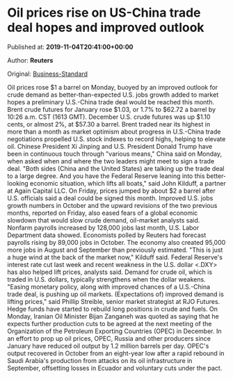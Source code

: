 
# Oil prices rise on US-China trade deal hopes and improved outlook

Published at: **2019-11-04T20:41:00+00:00**

Author: **Reuters**

Original: [Business-Standard](https://www.business-standard.com/article/international/oil-prices-rise-on-us-china-trade-deal-hopes-and-improved-outlook-119110401608_1.html)

Oil prices rose $1 a barrel on Monday, buoyed by an improved outlook for crude demand as better-than-expected U.S. jobs growth added to market hopes a preliminary U.S.-China trade deal would be reached this month.
Brent crude futures for January rose $1.03, or 1.7% to $62.72 a barrel by 10:26 a.m. CST (1613 GMT). December U.S. crude futures was up $1.10 cents, or almost 2%, at $57.30 a barrel.
Brent traded near its highest in more than a month as market optimism about progress in U.S.-China trade negotiations propelled U.S. stock indexes to record highs, helping to elevate oil.
Chinese President Xi Jinping and U.S. President Donald Trump have been in continuous touch through "various means," China said on Monday, when asked when and where the two leaders might meet to sign a trade deal.
"Both sides (China and the United States) are talking up the trade deal to a large degree. And you have the Federal Reserve leaning into this better-looking economic situation, which lifts all boats," said John Kilduff, a partner at Again Capital LLC.
On Friday, prices jumped by about $2 a barrel after U.S. officials said a deal could be signed this month.
Improved U.S. jobs growth numbers in October and the upward revisions of the two previous months, reported on Friday, also eased fears of a global economic slowdown that would slow crude demand, oil-market analysts said.
Nonfarm payrolls increased by 128,000 jobs last month, U.S. Labor Department data showed. Economists polled by Reuters had forecast payrolls rising by 89,000 jobs in October. The economy also created 95,000 more jobs in August and September than previously estimated.
"This is just a huge wind at the back of the market now," Kilduff said.
Federal Reserve's interest rate cut last week and recent weakness in the U.S. dollar <.DXY> has also helped lift prices, analysts said. Demand for crude oil, which is traded in U.S. dollars, typically strengthens when the dollar weakens.
"Easing monetary policy, along with improved chances of a U.S.-China trade deal, is pushing up oil markets. (Expectations of) improved demand is lifting prices," said Phillip Streible, senior market strategist at RJO Futures.
Hedge funds have started to rebuild long positions in crude and fuels.
On Monday, Iranian Oil Minister Bijan Zanganeh was quoted as saying that he expects further production cuts to be agreed at the next meeting of the Organization of the Petroleum Exporting Countries (OPEC) in December.
In an effort to prop up oil prices, OPEC, Russia and other producers since January have reduced oil output by 1.2 million barrels per day.
OPEC's output recovered in October from an eight-year low after a rapid rebound in Saudi Arabia's production from attacks on its oil infrastructure in September, offsetting losses in Ecuador and voluntary cuts under the pact.
